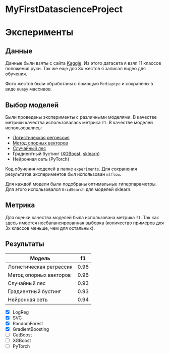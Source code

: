 # MyFirstDatascienceProject

# Эксперименты
## Данные
Данные были взяты с сайта [Kaggle](https://www.kaggle.com/datasets/gti-upm/leapgestrecog). Из этого датасета я взял 11 классов положения руки. Так же еще для 3х жестов я записал видео для обучения.

Фото жестов были обработаны с помощью `Mediapipe` и сохранены в виде `numpy` массивов.
## Выбор моделей
Были проведены эксперименты с различными моделями. В качестве метрики качества использовалась метрика `f1`. В качестве моделей использовались:
* [Логистическая регрессия](experiments/sklearn_logreg)
* [Метод опорных векторов](experiments/sklearn_svc)
* [Случайный лес](experiments/sklearn_forest)
* Градиентный бустинг ([XGBoost](experiments/xgboost_train), [sklearn](experiments/sklearn_gradient))
* Нейронная сеть (PyTorch)

Код обучения моделей в папке `experiments`. Для сохранения результатов экспериментов был использован `mlflow`.

Для каждой модели были подобраны оптимальные гиперпараметры. Для этого использовался `GridSearch` для моделей sklearn.

## Метрика
Для оценки качества моделей была использована метрика `f1`. Так как здесь имеется несбалансированная выборка (количество примеров для 3х классов меньше, чем для остальных).

## Результаты
| Модель                  | f1   |
|-------------------------|------|
| Логистическая регрессия | 0.96 |
| Метод опорных векторов  | 0.96 |
| Случайный лес           | 0.93 |
| Градиентный бустинг     | 0.93 |
| Нейронная сеть          | 0.94 |

- [X] LogReg
- [X] SVC
- [X] RandomForest
- [X] GradientBoosting
- [ ] CatBoost
- [ ] XGBoost
- [ ] PyTorch
